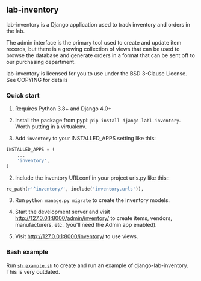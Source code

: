 
## lab-inventory

lab-inventory is a Django application used to track inventory and orders in the lab.

The admin interface is the primary tool used to create and update item records, but there is a growing collection of views that can be used to browse the database and generate orders in a format that can be sent off to our purchasing department.

lab-inventory is licensed for you to use under the BSD 3-Clause License. See COPYING for details

### Quick start

1. Requires Python 3.8+ and Django 4.0+

1. Install the package from pypi: `pip install django-labl-inventory`. Worth putting in a virtualenv.

1. Add `inventory` to your INSTALLED_APPS setting like this:

```python
INSTALLED_APPS = (
    ...
    'inventory',
)
```

2. Include the inventory URLconf in your project urls.py like this::

```python
re_path(r'^inventory/', include('inventory.urls')),
```

3. Run `python manage.py migrate` to create the inventory models.

4. Start the development server and visit http://127.0.0.1:8000/admin/inventory/
   to create items, vendors, manufacturers, etc. (you'll need the Admin app enabled).

5. Visit http://127.0.0.1:8000/inventory/ to use views.

### Bash example

Run [`sh example.sh`](example.sh) to create and run an example of django-lab-inventory. This is very outdated.
